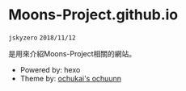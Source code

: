 # Moons-Project.github.io
`jskyzero` `2018/11/12`

是用來介紹Moons-Project相關的網站。

+ Powered by: hexo
+ Theme by: [ochukai's ochuunn](https://github.com/ochukai/hexo-theme-ochuunn)

